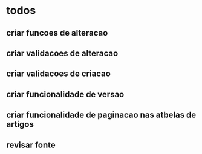 # todos

## criar funcoes de alteracao
## criar validacoes de alteracao
## criar validacoes de criacao 
## criar funcionalidade de versao
## criar funcionalidade de paginacao nas atbelas de artigos
## revisar fonte